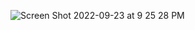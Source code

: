 ![Screen Shot 2022-09-23 at 9 25 28 PM](https://user-images.githubusercontent.com/113051612/192074421-bbcd75a1-47c0-47ed-84b3-a912cebdab83.png)
